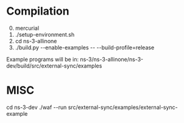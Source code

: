 # Compilation
0) mercurial
1) ./setup-environment.sh
2) cd ns-3-allinone
3) ./build.py --enable-examples -- --build-profile=release

Example programs will be in:
 ns-3/ns-3-allinone/ns-3-dev/build/src/external-sync/examples

# MISC
cd ns-3-dev
./waf --run src/external-sync/examples/external-sync-example
